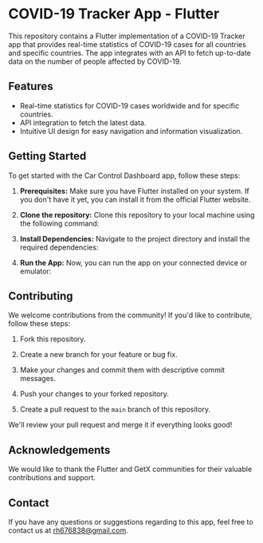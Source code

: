 # COVID-19 Tracker App - Flutter

This repository contains a Flutter implementation of a COVID-19 Tracker app that provides real-time statistics of COVID-19 cases for all countries and specific countries. The app integrates with an API to fetch up-to-date data on the number of people affected by COVID-19.

## Features

- Real-time statistics for COVID-19 cases worldwide and for specific countries.
- API integration to fetch the latest data.
- Intuitive UI design for easy navigation and information visualization.

## Getting Started

To get started with the Car Control Dashboard app, follow these steps:

1. **Prerequisites:** Make sure you have Flutter installed on your system. If you don't have it yet, you can install it from the official Flutter website.

2. **Clone the repository:** Clone this repository to your local machine using the following command:

3. **Install Dependencies:** Navigate to the project directory and install the required dependencies:


4. **Run the App:** Now, you can run the app on your connected device or emulator:


## Contributing

We welcome contributions from the community! If you'd like to contribute, follow these steps:

1. Fork this repository.

2. Create a new branch for your feature or bug fix.

3. Make your changes and commit them with descriptive commit messages.

4. Push your changes to your forked repository.

5. Create a pull request to the `main` branch of this repository.

We'll review your pull request and merge it if everything looks good!

## Acknowledgements

We would like to thank the Flutter and GetX communities for their valuable contributions and support.

## Contact

If you have any questions or suggestions regarding to this app, feel free to contact us at rh676838@gmail.com.




